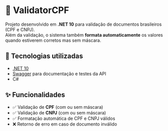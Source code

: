 # 🧾 ValidatorCPF

Projeto desenvolvido em **.NET 10** para validação de documentos brasileiros (CPF e CNPJ).  
Além da validação, o sistema também **formata automaticamente** os valores quando estiverem corretos mas sem máscara.

## 🚀 Tecnologias utilizadas
- [.NET 10](https://dotnet.microsoft.com/)  
- [Swagger](https://swagger.io/) para documentação e testes da API  
- C#  

## ✨ Funcionalidades
- ✅ Validação de **CPF** (com ou sem máscara)  
- ✅ Validação de **CNPJ** (com ou sem máscara)  
- ✅ Formatação automática de CPF e CNPJ válidos  
- ❌ Retorno de erro em caso de documento inválido  
